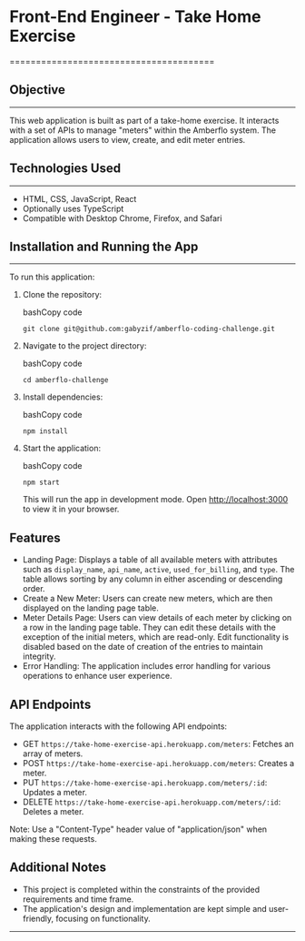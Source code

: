 # Front-End Engineer - Take Home Exercise

=======================================

## Objective

---

This web application is built as part of a take-home exercise. It interacts with a set of APIs to manage "meters" within the Amberflo system. The application allows users to view, create, and edit meter entries.

## Technologies Used

---

- HTML, CSS, JavaScript, React
- Optionally uses TypeScript
- Compatible with Desktop Chrome, Firefox, and Safari

## Installation and Running the App

---

To run this application:

1.  Clone the repository:

    bashCopy code

    `git clone git@github.com:gabyzif/amberflo-coding-challenge.git`

2.  Navigate to the project directory:

    bashCopy code

    `cd amberflo-challenge`

3.  Install dependencies:

    bashCopy code

    `npm install`

4.  Start the application:

    bashCopy code

    `npm start`

    This will run the app in development mode. Open [http://localhost:3000](http://localhost:3000/) to view it in your browser.

## Features

- Landing Page: Displays a table of all available meters with attributes such as `display_name`, `api_name`, `active`, `used_for_billing`, and `type`. The table allows sorting by any column in either ascending or descending order.
- Create a New Meter: Users can create new meters, which are then displayed on the landing page table.
- Meter Details Page: Users can view details of each meter by clicking on a row in the landing page table. They can edit these details with the exception of the initial meters, which are read-only. Edit functionality is disabled based on the date of creation of the entries to maintain integrity.
- Error Handling: The application includes error handling for various operations to enhance user experience.

## API Endpoints

The application interacts with the following API endpoints:

- GET `https://take-home-exercise-api.herokuapp.com/meters`: Fetches an array of meters.
- POST `https://take-home-exercise-api.herokuapp.com/meters`: Creates a meter.
- PUT `https://take-home-exercise-api.herokuapp.com/meters/:id`: Updates a meter.
- DELETE `https://take-home-exercise-api.herokuapp.com/meters/:id`: Deletes a meter.

Note: Use a "Content-Type" header value of "application/json" when making these requests.

## Additional Notes

- This project is completed within the constraints of the provided requirements and time frame.
- The application's design and implementation are kept simple and user-friendly, focusing on functionality.

---
